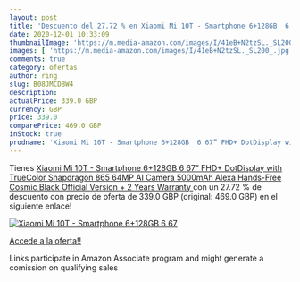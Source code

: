 ```yaml
---
layout: post
title: 'Descuento del 27.72 % en Xiaomi Mi 10T - Smartphone 6+128GB  6 67'
date: 2020-12-01 10:33:09
thumbnailImage: 'https://m.media-amazon.com/images/I/41eB+N2tzSL._SL200_.jpg'
images: [ 'https://m.media-amazon.com/images/I/41eB+N2tzSL._SL200_.jpg' ]
comments: true
category: ofertas
author: ring
slug: B08JMCDBW4
description:
actualPrice: 339.0 GBP
currency: GBP
price: 339.0
comparePrice: 469.0 GBP
inStock: true
prodname: 'Xiaomi Mi 10T - Smartphone 6+128GB  6 67” FHD+ DotDisplay with TrueColor  Snapdragon 865  64MP AI Camera  5000mAh  Alexa Hands-Free  Cosmic Black  Official Version + 2 Years Warranty '
---
```


Tienes [Xiaomi Mi 10T - Smartphone 6+128GB  6 67” FHD+ DotDisplay with TrueColor  Snapdragon 865  64MP AI Camera  5000mAh  Alexa Hands-Free  Cosmic Black  Official Version + 2 Years Warranty ](https://www.amazon.co.uk/dp/B08JMCDBW4/?tag=tolees0a-21) con un 27.72 % de descuento con precio de oferta de 339.0 GBP (original: 469.0 GBP) en el siguiente enlace!

[![Xiaomi Mi 10T - Smartphone 6+128GB  6 67](https://m.media-amazon.com/images/I/41eB+N2tzSL._SL200_.jpg)](https://www.amazon.co.uk/dp/B08JMCDBW4/?tag=tolees0a-21)

[Accede a la oferta!!](https://www.amazon.co.uk/dp/B08JMCDBW4/?tag=tolees0a-21)

Links participate in Amazon Associate program and might generate a comission on qualifying sales


